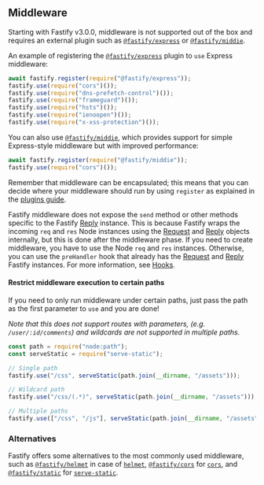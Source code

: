 ## Middleware

Starting with Fastify v3.0.0, middleware is not supported out of the box and
requires an external plugin such as
[`@fastify/express`](https://github.com/fastify/fastify-express) or
[`@fastify/middie`](https://github.com/fastify/middie).

An example of registering the
[`@fastify/express`](https://github.com/fastify/fastify-express) plugin to `use`
Express middleware:

```js
await fastify.register(require("@fastify/express"));
fastify.use(require("cors")());
fastify.use(require("dns-prefetch-control")());
fastify.use(require("frameguard")());
fastify.use(require("hsts")());
fastify.use(require("ienoopen")());
fastify.use(require("x-xss-protection")());
```

You can also use [`@fastify/middie`](https://github.com/fastify/middie), which provides
support for simple Express-style middleware but with improved performance:

```js
await fastify.register(require("@fastify/middie"));
fastify.use(require("cors")());
```

Remember that middleware can be encapsulated; this means that you can decide
where your middleware should run by using `register` as explained in the
[plugins guide](../Guides/Plugins-Guide/).

Fastify middleware does not expose the `send` method or other methods specific to
the Fastify [Reply](./Reply#reply) instance. This is because Fastify wraps
the incoming `req` and `res` Node instances using the
[Request](./Request#request) and [Reply](./Reply#reply) objects
internally, but this is done after the middleware phase. If you need to create
middleware, you have to use the Node `req` and `res` instances. Otherwise, you
can use the `preHandler` hook that already has the
[Request](./Request#request) and [Reply](./Reply#reply) Fastify instances.
For more information, see [Hooks](./Hooks#hooks).

#### Restrict middleware execution to certain paths

<a id="restrict-usage"></a>

If you need to only run middleware under certain paths, just pass the path as
the first parameter to `use` and you are done!

_Note that this does not support routes with parameters, (e.g.
`/user/:id/comments`) and wildcards are not supported in multiple paths._

```js
const path = require("node:path");
const serveStatic = require("serve-static");

// Single path
fastify.use("/css", serveStatic(path.join(__dirname, "/assets")));

// Wildcard path
fastify.use("/css/(.*)", serveStatic(path.join(__dirname, "/assets")));

// Multiple paths
fastify.use(["/css", "/js"], serveStatic(path.join(__dirname, "/assets")));
```

### Alternatives

Fastify offers some alternatives to the most commonly used middleware, such as
[`@fastify/helmet`](https://github.com/fastify/fastify-helmet) in case of
[`helmet`](https://github.com/helmetjs/helmet),
[`@fastify/cors`](https://github.com/fastify/fastify-cors) for
[`cors`](https://github.com/expressjs/cors), and
[`@fastify/static`](https://github.com/fastify/fastify-static) for
[`serve-static`](https://github.com/expressjs/serve-static).
